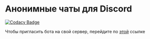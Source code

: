 # Анонимные чаты для Discord

[![Codacy Badge](https://api.codacy.com/project/badge/Grade/bf3b1e6822564eac9cf3088575179066)](https://app.codacy.com/manual/D3rise/anonymous-chats-discord?utm_source=github.com&utm_medium=referral&utm_content=D3rise/anonymous-chats-discord&utm_campaign=Badge_Grade_Dashboard)

Чтобы пригласить бота на свой сервер, перейдите по [этой](https://discordapp.com/api/oauth2/authorize?client_id=686634699049009198&permissions=388160&scope=bot) ссылке

